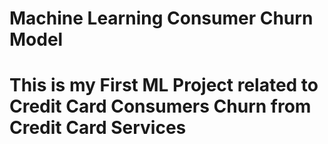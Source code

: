 # Machine Learning Consumer Churn Model
<h1>This is my  First ML Project related to Credit Card Consumers Churn from Credit Card Services  </h1>

